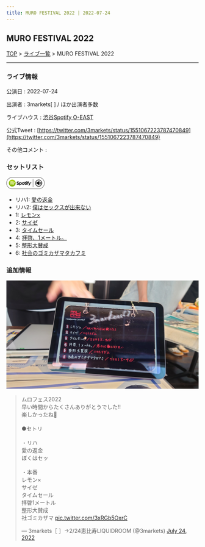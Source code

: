 ```yaml
---
title: MURO FESTIVAL 2022 | 2022-07-24
---
```

## MURO FESTIVAL 2022

[TOP](/setlist/) > [ライブ一覧](lives.html) > MURO FESTIVAL 2022

___

### ライブ情報

公演日
:    2022-07-24

出演者
:    3markets[ ] / ほか出演者多数

ライブハウス
:    [渋谷Spotify O-EAST](livehouse007.html)

公式Tweet
:    [https://twitter.com/3markets/status/1551067223787470849](https://twitter.com/3markets/status/1551067223787470849)

その他コメント
:    

### セットリスト


[![play with spotify](images/spotify-icon.png)](https://open.spotify.com/playlist/2HI7Oyxix4zh1cBdTbyZbo)



*  リハ1: [愛の返金](song012.html)
*  リハ2: [僕はセックスが出来ない](song006.html)
*  1: [レモン×](song003.html)
*  2: [サイゼ](song004.html)
*  3: [タイムセール](song007.html)
*  4: [拝啓、1メートル。](song010.html)
*  5: [整形大賛成](song005.html)
*  6: [社会のゴミカザマタカフミ](song002.html)


### 追加情報


[![セトリ画像](images/027.jpg)](images/027.jpg)


<blockquote class="twitter-tweet"><p lang="ja" dir="ltr">ムロフェス2022<br>早い時間からたくさんありがとうでした‼️<br>楽しかったね🤘<br><br>●セトリ<br><br>・リハ<br>愛の返金<br>ぼくはセッ<br><br>・本番<br>レモン×<br>サイゼ<br>タイムセール<br>拝啓1メートル<br>整形大賛成<br>社ゴミカザマ <a href="https://t.co/3xRGb5OxrC">pic.twitter.com/3xRGb5OxrC</a></p>&mdash; 3markets［ ］→2/24恵比寿LIQUIDROOM (@3markets) <a href="https://twitter.com/3markets/status/1551067223787470849?ref_src=twsrc%5Etfw">July 24, 2022</a></blockquote>
<script async src="https://platform.twitter.com/widgets.js" charset="utf-8"></script>


